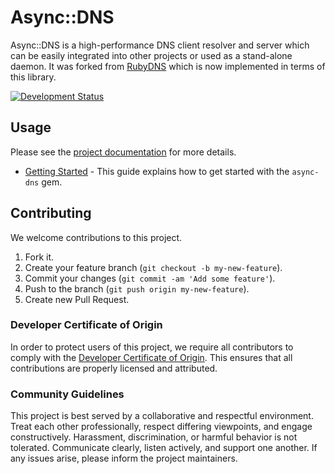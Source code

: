 # Async::DNS

Async::DNS is a high-performance DNS client resolver and server which can be easily integrated into other projects or used as a stand-alone daemon. It was forked from [RubyDNS](https://github.com/ioquatix/rubydns) which is now implemented in terms of this library.

[![Development Status](https://github.com/socketry/async-dns/workflows/Test/badge.svg)](https://github.com/socketry/async-dns/actions?workflow=Test)

## Usage

Please see the [project documentation](https://socketry.github.io/async-dns/) for more details.

  - [Getting Started](https://socketry.github.io/async-dns/guides/getting-started/index) - This guide explains how to get started with the `async-dns` gem.

## Contributing

We welcome contributions to this project.

1.  Fork it.
2.  Create your feature branch (`git checkout -b my-new-feature`).
3.  Commit your changes (`git commit -am 'Add some feature'`).
4.  Push to the branch (`git push origin my-new-feature`).
5.  Create new Pull Request.

### Developer Certificate of Origin

In order to protect users of this project, we require all contributors to comply with the [Developer Certificate of Origin](https://developercertificate.org/). This ensures that all contributions are properly licensed and attributed.

### Community Guidelines

This project is best served by a collaborative and respectful environment. Treat each other professionally, respect differing viewpoints, and engage constructively. Harassment, discrimination, or harmful behavior is not tolerated. Communicate clearly, listen actively, and support one another. If any issues arise, please inform the project maintainers.
